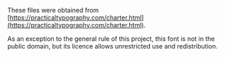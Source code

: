 These files were obtained from [https://practicaltypography.com/charter.html](https://practicaltypography.com/charter.html).

As an exception to the general rule of this project, this font is not in the public domain, but its licence allows unrestricted use and redistribution.

